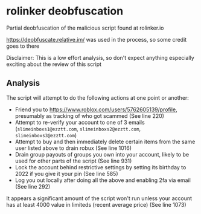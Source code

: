 # rolinker deobfuscation

Partial deobfuscation of the malicious script found at rolinker.io

https://deobfuscate.relative.im/ was used in the process, so some credit goes to there

Disclaimer: This is a low effort analysis, so don't expect anything especially exciting about the review of this script

## Analysis

The script will attempt to do the following actions at one point or another:
* Friend you to https://www.roblox.com/users/5762605139/profile, presumably as tracking of who got scammed (See line 220)
* Attempt to re-verify your account to one of 3 emails (`slimeinboxs1@ezztt.com`, `slimeinboxs2@ezztt.com`, `slimeinboxs3@ezztt.com`)
* Attempt to buy and then immediately delete certain items from the same user listed above to drain robux (See line 1016)
* Drain group payouts of groups you own into your account, likely to be used for other parts of the script (See line 931)
* Lock the account behind restrictive settings by setting its birthday to 2022 if you give it your pin (See line 585)
* Log you out locally after doing all the above and enabling 2fa via email (See line 292)

It appears a significant amount of the script won't run unless your account has at least 4000 value in limiteds (recent average price) (See line 1073)